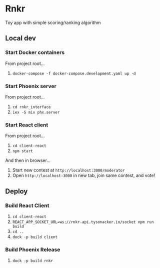 # Rnkr

Toy app with simple scoring/ranking algorithm

## Local dev

### Start Docker containers

From project root...

1. `docker-compose -f docker-compose.development.yaml up -d`

### Start Phoenix server

From project root...

1. `cd rnkr_interface`
2. `iex -S mix phx.server`

### Start React client

From project root...

1. `cd client-react`
2. `npm start`

And then in browser...

1. Start new contest at `http://localhost:3000/moderator`
2. Open `http://localhost:3000` in new tab, join same contest, and vote!

## Deploy

### Build React Client

1. `cd client-react`
2. `REACT_APP_SOCKET_URL=ws://rnkr-api.tysonacker.io/socket npm run build`
3. `cd ..`
4. `dock -p build client`

### Build Phoenix Release

1. `dock -p build rnkr`
